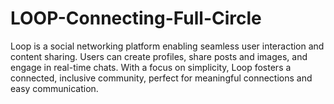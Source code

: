 # LOOP-Connecting-Full-Circle
Loop is a social networking platform enabling seamless user interaction and content sharing. Users can create profiles, share posts and images, and engage in real-time chats. With a focus on simplicity, Loop fosters a connected, inclusive community, perfect for meaningful connections and easy communication.
